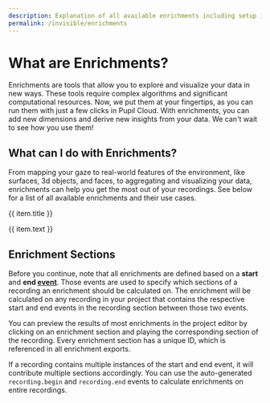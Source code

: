 ```yaml
---
description: Explanation of all available enrichments including setup instructions.
permalink: /invisible/enrichments
---
```


# What are Enrichments? 
Enrichments are tools that allow you to explore and visualize your data in new ways. These tools require complex algorithms and significant computational resources. Now, we put them at your fingertips, as you can run them with just a few clicks in Pupil Cloud. With enrichments, you can add new dimensions and derive new insights from your data. We can't wait to see how you use them!

## What can I do with Enrichments?
From mapping your gaze to real-world features of the environment, like surfaces, 3d objects, and faces, to aggregating and visualizing your data, enrichments can help you get the most out of your recordings. See below for a list of all available enrichments and their use cases.

<div>
    <div class="grid grid-cols-1 sm-grid-cols-2 md-grid-cols-3 lg-grid-cols-2 xl-grid-cols-3 gap-8">
      <div v-for="(item, index) in enrichments">
        <router-link
          :key="index"
          :to="item.to"
        >
          <v-img
            class="rounded"
            aspect-ratio="1.4"
            style="margin-bottom:32px;"
            :position="item.position"
            :src="require(`../../media/invisible/explainers/${item.img}`)"
          />
          <p class="caption--1 font-weight-bold pb-3">{{ item.title }}</p>
        </router-link>
        <p class="caption--1">
          {{ item.text }}
        </p>
      </div>
    </div>
</div>

## Enrichment Sections
Before you continue, note that all enrichments are defined based on a **start** and **end [event](/invisible/basic-concepts/events)**. Those events are used to specify which sections of a recording an enrichment should be calculated on. The enrichment will be calculated on any recording in your project that contains the respective start and end events in the recording section between those two events.

You can preview the results of most enrichments in the project editor by clicking on an enrichment section and playing the corresponding section of the recording. Every enrichment section has a unique ID, which is referenced in all enrichment exports.

If a recording contains multiple instances of the start and end event, it will contribute multiple sections accordingly. You can use the auto-generated `recording.begin` and `recording.end` events to calculate enrichments on entire recordings.

<script>
export default {
  data() {
    return {
      panel: null,
      enrichments: [
        {
          title: "Reference image mapper",
          to: "/invisible/enrichments/reference-image-mapper",
          text: "Our markerless solution to map gaze data from the real world onto a reference image.",
          img: "reference_image_mapper_header.png",
        },
        {
          title: "Marker mapper",
          to: "/invisible/enrichments/marker-mapper",
          text: "Use apriltags to get your gaze onto a surface.",
          img: "marker_mapper_header.png",
        },
        {
          title: "Face mapper",
          to: "/invisible/enrichments/face-mapper",
          text: "Map gaze data to faces in the scene video.",
          img: "face_mapper_header.png",
        },
        {
          title: "Gaze overlay",
          to: "/invisible/enrichments/gaze-overlay",
          text: "Visualise your gaze on top of the scene video and undistort the scene video.",
          img: "gaze_overlay_header.png",
        },
      ],
    };
  },
}
</script>






